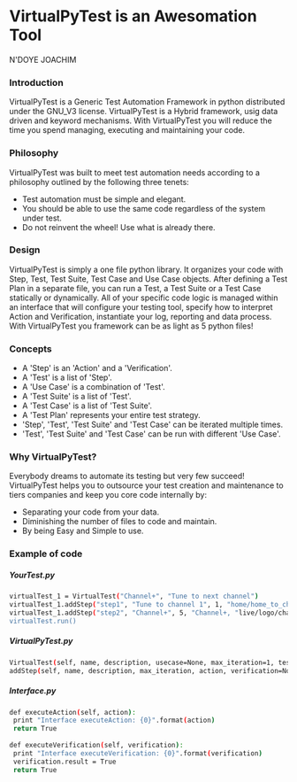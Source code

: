 # VirtualPyTest is an Awesomation Tool
N'DOYE JOACHIM

### Introduction
VirtualPyTest is a Generic Test Automation Framework in python distributed under the GNU_V3 license.
VirtualPyTest is a Hybrid framework, usig data driven and keyword mechanisms.
With VirtualPyTest you will reduce the time you spend managing, executing and maintaining your code. 


### Philosophy
VirtualPyTest was built to meet test automation needs according to a philosophy outlined by the following three tenets:
   * Test automation must be simple and elegant.
   * You should be able to use the same code regardless of the system under test.
   * Do not reinvent the wheel! Use what is already there.


### Design
VirtualPyTest is simply a one file python library. It organizes your code with Step, Test, Test Suite, Test Case and Use Case objects. After defining a Test Plan in a separate file, you can run a Test, a Test Suite or a Test Case statically or dynamically. All of your specific code logic is managed within an interface that will configure your testing tool, specify how to interpret Action and Verification, instantiate your log, reporting and data process.
With VirtualPyTest you framework can be as light as 5 python files! 


### Concepts
  * A 'Step' is an 'Action' and a 'Verification'.
  * A 'Test' is a list of 'Step'.
  * A 'Use Case' is a combination of 'Test'.
  * A 'Test Suite' is a list of 'Test'.
  * A 'Test Case' is a list of 'Test Suite'.
  * A 'Test Plan' represents your entire test strategy.
  * 'Step', 'Test', 'Test Suite' and 'Test Case' can be iterated multiple times.
  * 'Test', 'Test Suite' and 'Test Case' can be run with different 'Use Case'.


### Why VirtualPyTest?
Everybody dreams to automate its testing but very few succeed!
VirtualPyTest helps you to outsource your test creation and maintenance to tiers companies and keep you core code internally by:
  * Separating your code from your data.
  * Diminishing the number of files to code and maintain.
  * By being Easy and Simple to use.


### Example of code

##### YourTest.py
```sh
virtualTest_1 = VirtualTest("Channel+", "Tune to next channel")
virtualTest_1.addStep("step1", "Tune to channel 1", 1, "home/home_to_channel_1", "live/logo/channe_1")
virtualTest_1.addStep("step2", "Channel+", 5, "Channel+, "live/logo/channe_6")
virtualTest.run()
```

##### VirtualPyTest.py
```sh
VirtualTest(self, name, description, usecase=None, max_iteration=1, test_on_debug=True, onFail=None)
addStep(self, name, description, max_iteration, action, verification=None, wait_before_verification=0, verification_retry=0, pass_on_no_match=False)
```

##### Interface.py
```sh
def executeAction(self, action):
 print "Interface executeAction: {0}".format(action)
 return True
    
def executeVerification(self, verification):
 print "Interface executeVerification: {0}".format(verification)
 verification.result = True
 return True
```